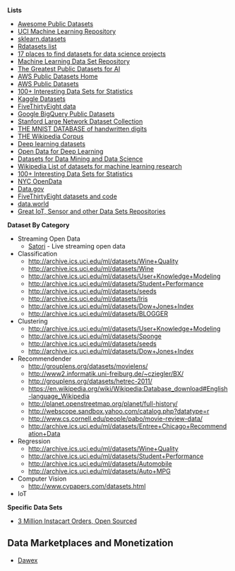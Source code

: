 **Lists**
- [Awesome Public Datasets](https://github.com/caesar0301/awesome-public-datasets)
- [UCI Machine Learning Repository](http://archive.ics.uci.edu/ml/datasets.html)
- [sklearn.datasets](http://scikit-learn.org/stable/modules/classes.html#module-sklearn.datasets)
- [Rdatasets list](http://vincentarelbundock.github.io/Rdatasets/datasets.html)
- [17 places to find datasets for data science projects](http://www.dataquest.io/blog/free-datasets-for-projects/)
- [Machine Learning Data Set Repository](http://mldata.org/)
- [The Greatest Public Datasets for AI](https://medium.com/startup-grind/fueling-the-ai-gold-rush-7ae438505bc2)
- [AWS Public Datasets Home](https://aws.amazon.com/datasets/)
- [AWS Public Datasets](https://aws.amazon.com/public-datasets/)
- [100+ Interesting Data Sets for Statistics](http://rs.io/100-interesting-data-sets-for-statistics/)
- [Kaggle Datasets](https://www.kaggle.com/datasets)
- [FiveThirtyEight data](https://github.com/fivethirtyeight/data)
- [Google BigQuery Public Datasets](https://cloud.google.com/bigquery/public-data/)
- [Stanford Large Network Dataset Collection](http://snap.stanford.edu/data/#!)
- [THE MNIST DATABASE of handwritten digits](http://yann.lecun.com/exdb/mnist/)
- [THE Wikipedia Corpus](http://corpus.byu.edu/wiki/)
- [Deep learning datasets](http://deeplearning.net/datasets/)
- [Open Data for Deep Learning](https://deeplearning4j.org/opendata)
- [Datasets for Data Mining and Data Science](http://www.kdnuggets.com/datasets/index.html)
- [Wikipedia List of datasets for machine learning research](https://en.wikipedia.org/wiki/List_of_datasets_for_machine_learning_research)
- [100+ Interesting Data Sets for Statistics](http://rs.io/100-interesting-data-sets-for-statistics/)
- [NYC OpenData](https://data.cityofnewyork.us/browse)
- [Data.gov](https://www.data.gov/)
- [FiveThirtyEight datasets and code](https://github.com/fivethirtyeight/data)
- [data.world](https://data.world/)
- [Great IoT, Sensor and other Data Sets Repositories](https://www.datasciencecentral.com/profiles/blogs/great-sensor-datasets-to-prepare-your-next-career-move-in-iot-int)

**Dataset By Category**
- Streaming Open Data
    + [Satori](https://www.satori.com) - Live streaming open data
- Classification
    + http://archive.ics.uci.edu/ml/datasets/Wine+Quality
    + http://archive.ics.uci.edu/ml/datasets/Wine
    + http://archive.ics.uci.edu/ml/datasets/User+Knowledge+Modeling
    + http://archive.ics.uci.edu/ml/datasets/Student+Performance
    + http://archive.ics.uci.edu/ml/datasets/seeds
    + http://archive.ics.uci.edu/ml/datasets/Iris
    + http://archive.ics.uci.edu/ml/datasets/Dow+Jones+Index
    + http://archive.ics.uci.edu/ml/datasets/BLOGGER
- Clustering
    + http://archive.ics.uci.edu/ml/datasets/User+Knowledge+Modeling
    + http://archive.ics.uci.edu/ml/datasets/Sponge
    + http://archive.ics.uci.edu/ml/datasets/seeds
    + http://archive.ics.uci.edu/ml/datasets/Dow+Jones+Index
- Recommendender
    + http://grouplens.org/datasets/movielens/
    + http://www2.informatik.uni-freiburg.de/~cziegler/BX/
    + http://grouplens.org/datasets/hetrec-2011/
    + https://en.wikipedia.org/wiki/Wikipedia:Database_download#English-language_Wikipedia
    + http://planet.openstreetmap.org/planet/full-history/
    + http://webscope.sandbox.yahoo.com/catalog.php?datatype=r
    + http://www.cs.cornell.edu/people/pabo/movie-review-data/
    + http://archive.ics.uci.edu/ml/datasets/Entree+Chicago+Recommendation+Data
- Regression
    + http://archive.ics.uci.edu/ml/datasets/Wine+Quality
    + http://archive.ics.uci.edu/ml/datasets/Student+Performance
    + http://archive.ics.uci.edu/ml/datasets/Automobile
    + http://archive.ics.uci.edu/ml/datasets/Auto+MPG
- Computer Vision
    + http://www.cvpapers.com/datasets.html
- IoT

**Specific Data Sets**
- [3 Million Instacart Orders, Open Sourced](https://www.instacart.com/datasets/grocery-shopping-2017)

## Data Marketplaces and Monetization
- [Dawex](https://www.dawex.com/en/)
